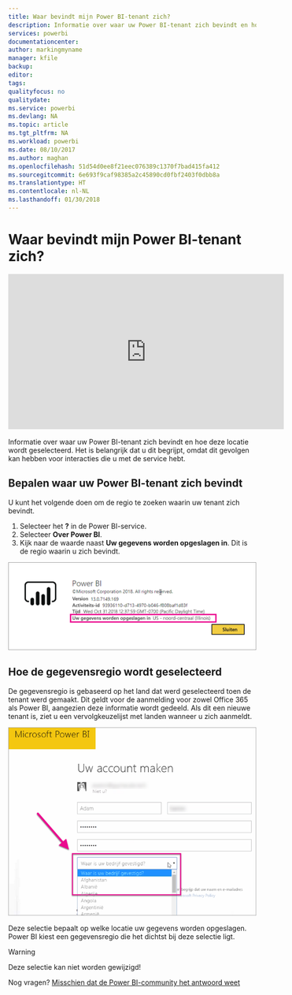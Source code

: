```yaml
---
title: Waar bevindt mijn Power BI-tenant zich?
description: Informatie over waar uw Power BI-tenant zich bevindt en hoe deze locatie wordt geselecteerd. Het is belangrijk dat u dit begrijpt, omdat dit gevolgen kan hebben voor interacties die u met de service hebt.
services: powerbi
documentationcenter: 
author: markingmyname
manager: kfile
backup: 
editor: 
tags: 
qualityfocus: no
qualitydate: 
ms.service: powerbi
ms.devlang: NA
ms.topic: article
ms.tgt_pltfrm: NA
ms.workload: powerbi
ms.date: 08/10/2017
ms.author: maghan
ms.openlocfilehash: 51d54d0ee8f21eec076389c1370f7bad415fa412
ms.sourcegitcommit: 6e693f9caf98385a2c45890cd0fbf2403f0dbb8a
ms.translationtype: HT
ms.contentlocale: nl-NL
ms.lasthandoff: 01/30/2018
---
```

# <a name="where-is-my-power-bi-tenant-located"></a>Waar bevindt mijn Power BI-tenant zich?
<iframe width="560" height="315" src="https://www.youtube.com/embed/0fOxaHJPvdM?showinfo=0" frameborder="0" allowfullscreen></iframe>

Informatie over waar uw Power BI-tenant zich bevindt en hoe deze locatie wordt geselecteerd. Het is belangrijk dat u dit begrijpt, omdat dit gevolgen kan hebben voor interacties die u met de service hebt.

## <a name="how-to-determine-where-your-power-bi-tenant-is-located"></a>Bepalen waar uw Power BI-tenant zich bevindt
U kunt het volgende doen om de regio te zoeken waarin uw tenant zich bevindt.

1. Selecteer het **?** in de Power BI-service.
2. Selecteer **Over Power BI**.
3. Kijk naar de waarde naast **Uw gegevens worden opgeslagen in**. Dit is de regio waarin u zich bevindt.

![](media/service-admin-where-is-my-tenant-located/power-bi-data-region.png)

## <a name="how-the-data-region-is-selected"></a>Hoe de gegevensregio wordt geselecteerd
De gegevensregio is gebaseerd op het land dat werd geselecteerd toen de tenant werd gemaakt. Dit geldt voor de aanmelding voor zowel Office 365 als Power BI, aangezien deze informatie wordt gedeeld. Als dit een nieuwe tenant is, ziet u een vervolgkeuzelijst met landen wanneer u zich aanmeldt.

![](media/service-admin-where-is-my-tenant-located/sign-up-country-selection.png)

Deze selectie bepaalt op welke locatie uw gegevens worden opgeslagen. Power BI kiest een gegevensregio die het dichtst bij deze selectie ligt.

> [!WARNING]
> Deze selectie kan niet worden gewijzigd!
> 
> 

Nog vragen? [Misschien dat de Power BI-community het antwoord weet](http://community.powerbi.com/)

